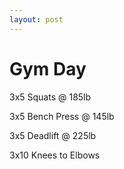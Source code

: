 ```yaml
---
layout: post
---
```


Gym Day
=======

3x5 Squats @ 185lb

3x5 Bench Press @ 145lb

3x5 Deadlift @ 225lb

3x10 Knees to Elbows
